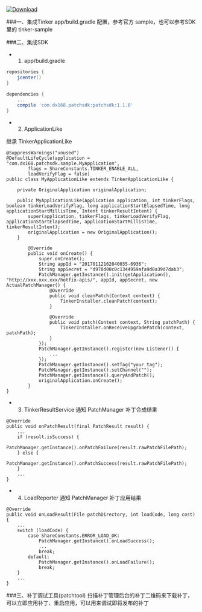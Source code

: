 [ ![Download](https://api.bintray.com/packages/typ0520/maven/com.dx168.patchsdk%3Apatchsdk/images/download.svg) ](https://bintray.com/typ0520/maven/com.dx168.patchsdk%3Apatchsdk/_latestVersion)

###一、集成Tinker
app/build.gradle 配置，参考官方 sample，也可以参考SDK里的 tinker-sample

###二、集成SDK

- 1. app/build.gradle

````gradle
repositories {
    jcenter()
}

dependencies {
    ...
    compile 'com.dx168.patchsdk:patchsdk:1.1.0'
}
````

- 2. ApplicationLike

继承 TinkerApplicationLike
````
@SuppressWarnings("unused")
@DefaultLifeCycle(application = "com.dx168.patchsdk.sample.MyApplication",
        flags = ShareConstants.TINKER_ENABLE_ALL,
        loadVerifyFlag = false)
public class MyApplicationLike extends TinkerApplicationLike {

    private OriginalApplication originalApplication;

    public MyApplicationLike(Application application, int tinkerFlags, boolean tinkerLoadVerifyFlag, long applicationStartElapsedTime, long applicationStartMillisTime, Intent tinkerResultIntent) {
        super(application, tinkerFlags, tinkerLoadVerifyFlag, applicationStartElapsedTime, applicationStartMillisTime, tinkerResultIntent);
        originalApplication = new OriginalApplication();
    }

        @Override
        public void onCreate() {
            super.onCreate();
            String appId = "20170112162040035-6936";
            String appSecret = "d978d00c0c1344959afa9d0a39d7dab3";
            PatchManager.getInstance().init(getApplication(), "http://xxx.xxx.xxx/hotfix-apis/", appId, appSecret, new ActualPatchManager() {
                @Override
                public void cleanPatch(Context context) {
                    TinkerInstaller.cleanPatch(context);
                }

                @Override
                public void patch(Context context, String patchPath) {
                    TinkerInstaller.onReceiveUpgradePatch(context, patchPath);
                }
            });
            PatchManager.getInstance().register(new Listener() {
                ...
            });
            PatchManager.getInstance().setTag("your tag");
            PatchManager.getInstance().setChannel("");
            PatchManager.getInstance().queryAndPatch();
            originalApplication.onCreate();
        }
}

````

- 3. TinkerResultService 通知 PatchManager 补丁合成结果

````
@Override
public void onPatchResult(final PatchResult result) {
	...
	if (result.isSuccess) {
		PatchManager.getInstance().onPatchFailure(result.rawPatchFilePath);
	} else {
		PatchManager.getInstance().onPatchSuccess(result.rawPatchFilePath);
	}
	...
}

````

- 4. LoadReporter 通知 PatchManager 补丁应用结果

````
@Override
public void onLoadResult(File patchDirectory, int loadCode, long cost) {
    ...
    switch (loadCode) {
        case ShareConstants.ERROR_LOAD_OK:
            PatchManager.getInstance().onLoadSuccess();
            ...
            break;
        default:
            PatchManager.getInstance().onLoadFailure();
            break;
    }
    ...
}
````

###三、补丁调试工具(patchtool)
扫描补丁管理后台的补丁二维码来下载补丁，可以立即应用补丁、重启应用，可以用来调试即将发布的补丁
